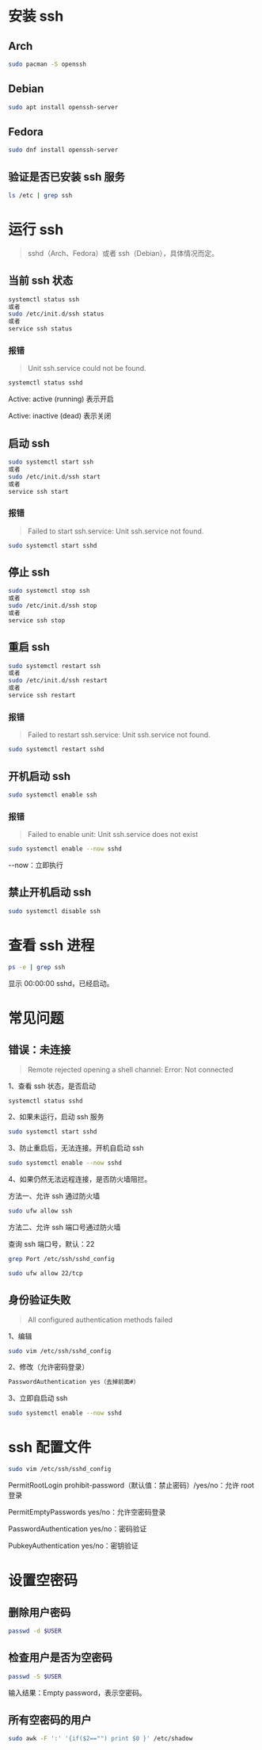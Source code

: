 # 安装 ssh

## Arch

```sh
sudo pacman -S openssh
```

## Debian

```sh
sudo apt install openssh-server
```

## Fedora

```sh
sudo dnf install openssh-server
```

## 验证是否已安装 ssh 服务

```sh
ls /etc | grep ssh
```

# 运行 ssh

> sshd（Arch、Fedora）或者 ssh（Debian），具体情况而定。

## 当前 ssh 状态

```sh
systemctl status ssh
或者
sudo /etc/init.d/ssh status
或者
service ssh status
```

### 报错

> Unit ssh.service could not be found.

```sh
systemctl status sshd
```

Active: active (running) 表示开启

Active: inactive (dead) 表示关闭

## 启动 ssh

```sh
sudo systemctl start ssh
或者
sudo /etc/init.d/ssh start
或者
service ssh start
```

### 报错

> Failed to start ssh.service: Unit ssh.service not found.

```sh
sudo systemctl start sshd
```

## 停止 ssh

```sh
sudo systemctl stop ssh
或者
sudo /etc/init.d/ssh stop
或者
service ssh stop
```

## 重启 ssh

```sh
sudo systemctl restart ssh
或者
sudo /etc/init.d/ssh restart
或者
service ssh restart
```

### 报错

> Failed to restart ssh.service: Unit ssh.service not found.

```sh
sudo systemctl restart sshd
```

## 开机启动 ssh

```sh
sudo systemctl enable ssh
```

### 报错

> Failed to enable unit: Unit ssh.service does not exist

```sh
sudo systemctl enable --now sshd
```

--now：立即执行

## 禁止开机启动 ssh

```sh
sudo systemctl disable ssh
```

# 查看 ssh 进程

```sh
ps -e | grep ssh
```

显示 00:00:00 sshd，已经启动。

# 常见问题

## 错误：未连接

> Remote rejected opening a shell channel: Error: Not connected

1、查看 ssh 状态，是否启动

```sh
systemctl status sshd
```

2、如果未运行，启动 ssh 服务

```sh
sudo systemctl start sshd
```

3、防止重启后，无法连接。开机自启动 ssh

```sh
sudo systemctl enable --now sshd
```

4、如果仍然无法远程连接，是否防火墙阻拦。

方法一、允许 ssh 通过防火墙

```sh
sudo ufw allow ssh
```

方法二、允许 ssh 端口号通过防火墙

查询 ssh 端口号，默认：22

```sh
grep Port /etc/ssh/sshd_config
```

```sh
sudo ufw allow 22/tcp
```

## 身份验证失败

> All configured authentication methods failed

1、编辑

```sh
sudo vim /etc/ssh/sshd_config
```

2、修改（允许密码登录）

```sh
PasswordAuthentication yes（去掉前面#）
```

3、立即自启动 ssh

```sh
sudo systemctl enable --now sshd
```

# ssh 配置文件

```sh
sudo vim /etc/ssh/sshd_config
```

PermitRootLogin prohibit-password（默认值：禁止密码）/yes/no：允许 root 登录

PermitEmptyPasswords yes/no：允许空密码登录

PasswordAuthentication yes/no：密码验证

PubkeyAuthentication yes/no：密钥验证

# 设置空密码

## 删除用户密码

```sh
passwd -d $USER
```

## 检查用户是否为空密码

```sh
passwd -S $USER
```

输入结果：Empty password，表示空密码。

## 所有空密码的用户

```sh
sudo awk -F ':' '{if($2=="") print $0 }' /etc/shadow
```


